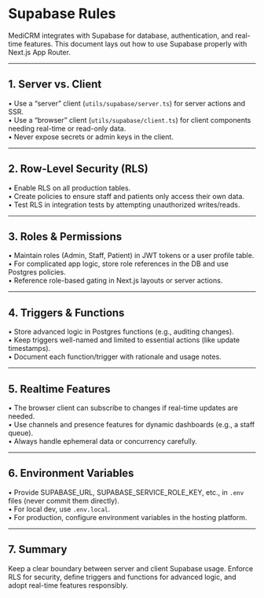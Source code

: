 # Supabase Rules

MediCRM integrates with Supabase for database, authentication, and real-time features. This document lays out how to use Supabase properly with Next.js App Router.

---

## 1. Server vs. Client

• Use a “server” client (`utils/supabase/server.ts`) for server actions and SSR.  
• Use a “browser” client (`utils/supabase/client.ts`) for client components needing real-time or read-only data.  
• Never expose secrets or admin keys in the client.

---

## 2. Row-Level Security (RLS)

• Enable RLS on all production tables.  
• Create policies to ensure staff and patients only access their own data.  
• Test RLS in integration tests by attempting unauthorized writes/reads.

---

## 3. Roles & Permissions

• Maintain roles (Admin, Staff, Patient) in JWT tokens or a user profile table.  
• For complicated app logic, store role references in the DB and use Postgres policies.  
• Reference role-based gating in Next.js layouts or server actions.

---

## 4. Triggers & Functions

• Store advanced logic in Postgres functions (e.g., auditing changes).  
• Keep triggers well-named and limited to essential actions (like update timestamps).  
• Document each function/trigger with rationale and usage notes.

---

## 5. Realtime Features

• The browser client can subscribe to changes if real-time updates are needed.  
• Use channels and presence features for dynamic dashboards (e.g., a staff queue).  
• Always handle ephemeral data or concurrency carefully.

---

## 6. Environment Variables

• Provide SUPABASE_URL, SUPABASE_SERVICE_ROLE_KEY, etc., in `.env` files (never commit them directly).  
• For local dev, use `.env.local`.  
• For production, configure environment variables in the hosting platform.

---

## 7. Summary

Keep a clear boundary between server and client Supabase usage. Enforce RLS for security, define triggers and functions for advanced logic, and adopt real-time features responsibly.
